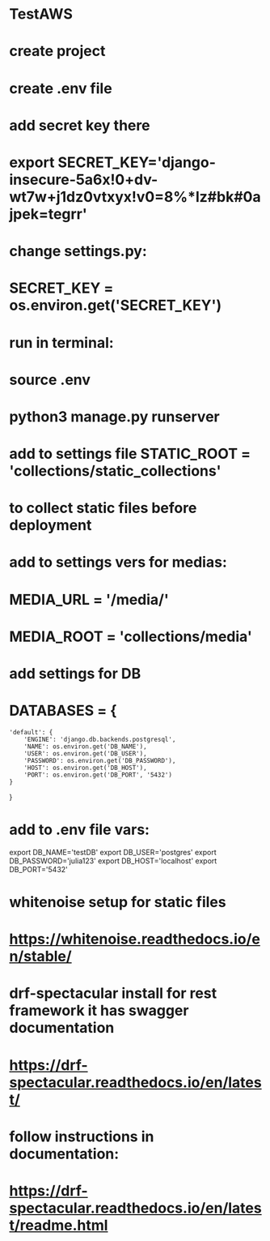 # TestAWS

# create project
# create .env file
# add secret key there
# export SECRET_KEY='django-insecure-5a6x!0+dv-wt7w+j1dz0vtxyx!v0=8%*lz#bk#0ajpek=tegrr'
# change settings.py:
# SECRET_KEY = os.environ.get('SECRET_KEY')
# run in terminal:
# source .env
# python3 manage.py runserver
# add to settings file STATIC_ROOT = 'collections/static_collections'
# to collect static files before deployment
# add to settings vers for medias:
# MEDIA_URL = '/media/'
# MEDIA_ROOT = 'collections/media'
# add settings for DB
# DATABASES = {
    'default': {
        'ENGINE': 'django.db.backends.postgresql',
        'NAME': os.environ.get('DB_NAME'),
        'USER': os.environ.get('DB_USER'),
        'PASSWORD': os.environ.get('DB_PASSWORD'),
        'HOST': os.environ.get('DB_HOST'),
        'PORT': os.environ.get('DB_PORT', '5432')
    }
}
# add to .env file vars:
export DB_NAME='testDB'
export DB_USER='postgres'
export DB_PASSWORD='julia123'
export DB_HOST='localhost'
export DB_PORT='5432'
# whitenoise setup for static files
# https://whitenoise.readthedocs.io/en/stable/
# drf-spectacular install for rest framework it has swagger documentation
# https://drf-spectacular.readthedocs.io/en/latest/
# follow instructions in documentation:
# https://drf-spectacular.readthedocs.io/en/latest/readme.html
